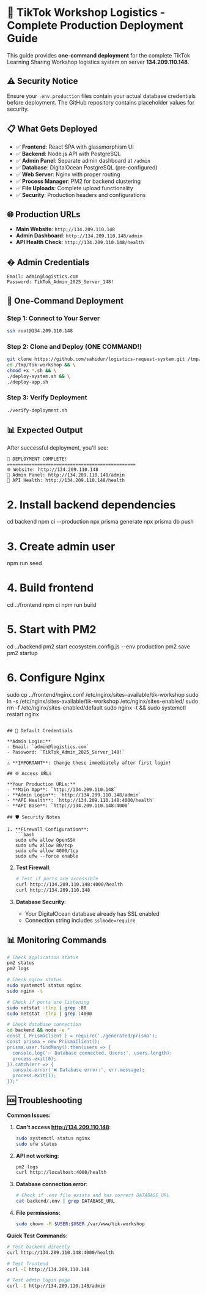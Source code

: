 # 🚀 TikTok Workshop Logistics - Complete Production Deployment Guide

This guide provides **one-command deployment** for the complete TikTok Learning Sharing Workshop logistics system on server **134.209.110.148**.

## ⚠️ **Security Notice**
Ensure your `.env.production` files contain your actual database credentials before deployment. The GitHub repository contains placeholder values for security.

## 📋 What Gets Deployed

- ✅ **Frontend**: React SPA with glassmorphism UI
- ✅ **Backend**: Node.js API with PostgreSQL
- ✅ **Admin Panel**: Separate admin dashboard at `/admin`
- ✅ **Database**: DigitalOcean PostgreSQL (pre-configured)
- ✅ **Web Server**: Nginx with proper routing
- ✅ **Process Manager**: PM2 for backend clustering
- ✅ **File Uploads**: Complete upload functionality
- ✅ **Security**: Production headers and configurations

## 🌐 Production URLs

- **Main Website**: `http://134.209.110.148`
- **Admin Dashboard**: `http://134.209.110.148/admin`  
- **API Health Check**: `http://134.209.110.148/health`

## � Admin Credentials

```
Email: admin@logistics.com
Password: TikTok_Admin_2025_Server_148!
```

## 🚀 One-Command Deployment

### Step 1: Connect to Your Server
```bash
ssh root@134.209.110.148
```

### Step 2: Clone and Deploy (ONE COMMAND!)
```bash
git clone https://github.com/sahidur/logistics-request-system.git /tmp/tik-workshop && \
cd /tmp/tik-workshop && \
chmod +x *.sh && \
./deploy-system.sh && \
./deploy-app.sh
```

### Step 3: Verify Deployment
```bash
./verify-deployment.sh
```

## 📊 Expected Output

After successful deployment, you'll see:
```
🎉 DEPLOYMENT COMPLETE!
===============================================
🌐 Website: http://134.209.110.148
👤 Admin Panel: http://134.209.110.148/admin
🔧 API Health: http://134.209.110.148/health
```

# 2. Install backend dependencies
cd backend
npm ci --production
npx prisma generate
npx prisma db push

# 3. Create admin user
npm run seed

# 4. Build frontend
cd ../frontend
npm ci
npm run build

# 5. Start with PM2
cd ../backend
pm2 start ecosystem.config.js --env production
pm2 save
pm2 startup

# 6. Configure Nginx
sudo cp ../frontend/nginx.conf /etc/nginx/sites-available/tik-workshop
sudo ln -s /etc/nginx/sites-available/tik-workshop /etc/nginx/sites-enabled/
sudo rm -f /etc/nginx/sites-enabled/default
sudo nginx -t && sudo systemctl restart nginx
```

## 🔐 Default Credentials

**Admin Login:**
- Email: `admin@logistics.com`
- Password: `TikTok_Admin_2025_Server_148!`

⚠️ **IMPORTANT**: Change these immediately after first login!

## 🌐 Access URLs

**Your Production URLs:**
- **Main App**: `http://134.209.110.148`
- **Admin Login**: `http://134.209.110.148/admin`
- **API Health**: `http://134.209.110.148:4000/health`
- **API Base**: `http://134.209.110.148:4000`

## 🛡️ Security Notes

1. **Firewall Configuration**:
   ```bash
   sudo ufw allow OpenSSH
   sudo ufw allow 80/tcp
   sudo ufw allow 4000/tcp
   sudo ufw --force enable
   ```

2. **Test Firewall**:
   ```bash
   # Test if ports are accessible
   curl http://134.209.110.148:4000/health
   curl http://134.209.110.148
   ```

3. **Database Security**:
   - Your DigitalOcean database already has SSL enabled
   - Connection string includes `sslmode=require`

## 📊 Monitoring Commands

```bash
# Check application status
pm2 status
pm2 logs

# Check nginx status
sudo systemctl status nginx
sudo nginx -t

# Check if ports are listening
sudo netstat -tlnp | grep :80
sudo netstat -tlnp | grep :4000

# Check database connection
cd backend && node -e "
const { PrismaClient } = require('./generated/prisma');
const prisma = new PrismaClient();
prisma.user.findMany().then(users => {
  console.log('✅ Database connected. Users:', users.length);
  process.exit(0);
}).catch(err => {
  console.error('❌ Database error:', err.message);
  process.exit(1);
});"
```

## 🆘 Troubleshooting

**Common Issues:**

1. **Can't access http://134.209.110.148**:
   ```bash
   sudo systemctl status nginx
   sudo ufw status
   ```

2. **API not working**:
   ```bash
   pm2 logs
   curl http://localhost:4000/health
   ```

3. **Database connection error**:
   ```bash
   # Check if .env file exists and has correct DATABASE_URL
   cat backend/.env | grep DATABASE_URL
   ```

4. **File permissions**:
   ```bash
   sudo chown -R $USER:$USER /var/www/tik-workshop
   ```

**Quick Test Commands**:
```bash
# Test backend directly
curl http://134.209.110.148:4000/health

# Test frontend
curl -I http://134.209.110.148

# Test admin login page
curl -I http://134.209.110.148/admin
```
